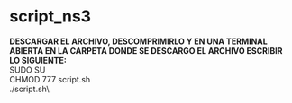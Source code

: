 # script_ns3

**DESCARGAR EL ARCHIVO, DESCOMPRIMIRLO Y EN UNA TERMINAL ABIERTA EN LA CARPETA DONDE SE DESCARGO EL ARCHIVO ESCRIBIR LO SIGUIENTE:**\
SUDO SU\
CHMOD 777 script.sh\
./script.sh\
